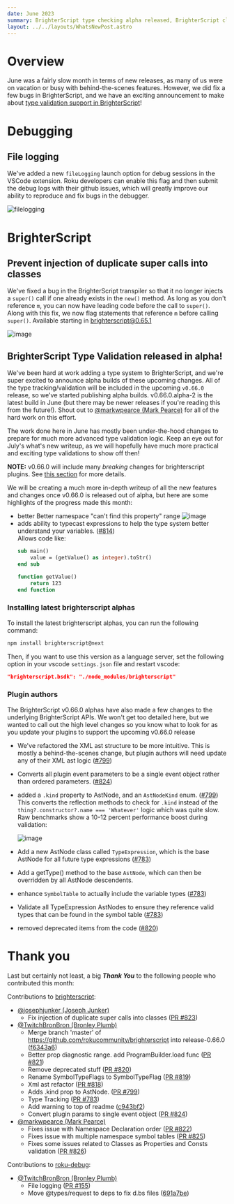 ```yaml
---
date: June 2023
summary: BrighterScript type checking alpha released, BrighterScript class super() bugfix, vscode debug fileLogging
layout: ../../layouts/WhatsNewPost.astro
---
```

# Overview
June was a fairly slow month in terms of new releases, as many of us were on vacation or busy with behind-the-scenes features. However, we did fix a few bugs in BrighterScript, and we have an exciting announcement to make about [type validation support in BrighterScript](#brighterscript-type-validation-released-in-alpha)! 

# Debugging

## File logging

We've added a new `fileLogging` launch option for debug sessions in the VSCode extension. Roku developers can enable this flag and then submit the debug logs with their github issues, which will greatly improve our ability to reproduce and fix bugs in the debugger. 

![filelogging](https://github.com/rokucommunity/vscode-brightscript-language/assets/2544493/10d28ba8-ea1a-4a44-80cb-050b44402abe)

# BrighterScript

## Prevent injection of duplicate super calls into classes

We've fixed a bug in the BrighterScript transpiler so that it no longer injects a `super()` call if one already exists in the `new()` method. As long as you don't reference `m`, you can now have leading code before the call to `super()`. Along with this fix, we now flag statements that reference `m` before calling `super()`. Available starting in [brighterscript@0.65.1](https://github.com/rokucommunity/brighterscript/commit/e4335164ae255e912f0825b0db446f9d97237329)

![image](https://github.com/rokucommunity/vscode-brightscript-language/assets/2544493/108a540b-d9a3-4e7c-ac73-19e47d933871)

## BrighterScript Type Validation released in alpha!
We've been hard at work adding a type system to BrighterScript, and we're super excited to announce alpha builds of these upcoming changes. All of the type tracking/validation will be included in the upcoming `v0.66.0` release, so we've started publishing alpha builds. v0.66.0.alpha-2 is the latest build in June (but there may be newer releases if you're reading this from the future!). Shout out to [@markwpearce (Mark Pearce)](https://github.com/markwpearce) for all of the hard work on this effort.

The work done here in June has mostly been under-the-hood changes to prepare for much more advanced type validation logic. Keep an eye out for July's what's new writeup, as we will hopefully have much more practical and exciting type validations to show off then!



**NOTE:** v0.66.0 will include many _breaking_ changes for brighterscript plugins. See [this section](#plugin-authors) for more details. 

We will be creating a much more in-depth writeup of all the new features and changes once v0.66.0 is released out of alpha, but here are some highlights of the progress made this month:
 - better Better namespace "can't find this property" range
    ![image](https://user-images.githubusercontent.com/2544493/244416204-8d7d046a-56c0-4da4-8cea-9dbb89559431.png)
 - adds ability to typecast expressions to help the type system better understand your variables. ([#814](https://github.com/rokucommunity/brighterscript/pull/814))   
     Allows code like:
     ```vb
     sub main()
         value = (getValue() as integer).toStr()
     end sub
 
     function getValue()
         return 123
     end function
     ```
### Installing latest brighterscript alphas

To install the latest brighterscript alphas, you can run the following command:

```bash
npm install brighterscript@next
```

Then, if you want to use this version as a language server, set the following option in your vscode `settings.json` file and restart vscode:
```json
"brighterscript.bsdk": "./node_modules/brighterscript"
```

### Plugin authors
The BrighterScript v0.66.0 alphas have also made a few changes to the underlying BrighterScript APIs. We won't get too detailed here, but we wanted to call out the high level changes so you know what to look for as you update your plugins to support the upcoming v0.66.0 release
- We've refactored the XML ast structure to be more intuitive. This is mostly a behind-the-scenes change, but plugin authors will need update any of their XML ast logic ([#799](https://github.com/RokuCommunity/brighterscript/pull/799))
- Converts all plugin event parameters to be a single event object rather than ordered parameters. ([#824](https://github.com/RokuCommunity/brighterscript/pull/824))
- added a `.kind` property to AstNode, and an `AstNodeKind` enum. ([#799](https://github.com/RokuCommunity/brighterscript/pull/799)) This converts the reflection methods to check for `.kind` instead of the `thing?.constructor?.name === 'Whatever'` logic which was quite slow. Raw benchmarks show a 10-12 percent performance boost during validation: 

    ![image](https://user-images.githubusercontent.com/2544493/234746091-cacae55f-a825-4007-91da-23b26a4e0c7f.png)
- Add a new AstNode class called `TypeExpression`, which is the base AstNode for all future type expressions ([#783](https://github.com/RokuCommunity/brighterscript/pull/783))
- Add a getType() method to the base `AstNode`, which can then be overridden by all AstNode descendents.
- enhance `SymbolTable` to actually include the variable types ([#783](https://github.com/RokuCommunity/brighterscript/pull/783))
- Validate all TypeExpression AstNodes to ensure they reference valid types that can be found in the symbol table ([#783](https://github.com/RokuCommunity/brighterscript/pull/783))
- removed deprecated items from the code ([#820](https://github.com/RokuCommunity/brighterscript/pull/820))


# Thank you

Last but certainly not least, a big ***Thank You*** to the following people who contributed this month:

Contributions to [brighterscript](https://github.com/RokuCommunity/brighterscript):
 - [@josephjunker (Joseph Junker)](https://github.com/josephjunker)
    - Fix injection of duplicate super calls into classes ([PR #823](https://github.com/RokuCommunity/brighterscript/pull/823))
 - [@TwitchBronBron (Bronley Plumb)](https://github.com/TwitchBronBron)
    - Merge branch 'master' of https://github.com/rokucommunity/brighterscript into release-0.66.0 ([f6343a6](https://github.com/RokuCommunity/brighterscript/commit/f6343a6))
    - Better prop diagnostic range. add ProgramBuilder.load func ([PR #821](https://github.com/RokuCommunity/brighterscript/pull/821))
    - Remove deprecated stuff ([PR #820](https://github.com/RokuCommunity/brighterscript/pull/820))
    - Rename SymbolTypeFlags to SymbolTypeFlag ([PR #819](https://github.com/RokuCommunity/brighterscript/pull/819))
    - Xml ast refactor ([PR #818](https://github.com/RokuCommunity/brighterscript/pull/818))
    - Adds .kind prop to AstNode. ([PR #799](https://github.com/RokuCommunity/brighterscript/pull/799))
    - Type Tracking ([PR #783](https://github.com/RokuCommunity/brighterscript/pull/783))
    - Add warning to top of readme ([c943bf2](https://github.com/RokuCommunity/brighterscript/commit/c943bf2))
    - Convert plugin params to single event object ([PR #824](https://github.com/RokuCommunity/brighterscript/pull/824))
 - [@markwpearce (Mark Pearce)](https://github.com/markwpearce)
    - Fixes issue with Namespace Declaration order ([PR #822](https://github.com/RokuCommunity/brighterscript/pull/822))
    - Fixes issue with multiple namespace symbol tables ([PR #825](https://github.com/RokuCommunity/brighterscript/pull/825))
    - Fixes some issues related to Classes as Properties and Consts validation ([PR #826](https://github.com/RokuCommunity/brighterscript/pull/826))

Contributions to [roku-debug](https://github.com/RokuCommunity/roku-debug):
 - [@TwitchBronBron (Bronley Plumb)](https://github.com/TwitchBronBron)
    - File logging ([PR #155](https://github.com/RokuCommunity/roku-debug/pull/155))
    - Move @types/request to deps to fix d.bs files ([691a7be](https://github.com/RokuCommunity/roku-debug/commit/691a7be))
    

